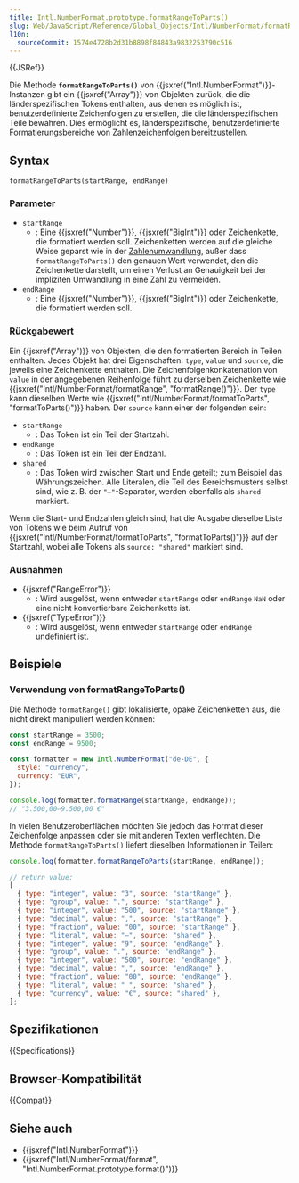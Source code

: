 ```yaml
---
title: Intl.NumberFormat.prototype.formatRangeToParts()
slug: Web/JavaScript/Reference/Global_Objects/Intl/NumberFormat/formatRangeToParts
l10n:
  sourceCommit: 1574e4728b2d31b8898f84843a9832253790c516
---
```


{{JSRef}}

Die Methode **`formatRangeToParts()`** von {{jsxref("Intl.NumberFormat")}}-Instanzen gibt ein {{jsxref("Array")}} von Objekten zurück, die die länderspezifischen Tokens enthalten, aus denen es möglich ist, benutzerdefinierte Zeichenfolgen zu erstellen, die die länderspezifischen Teile bewahren. Dies ermöglicht es, länderspezifische, benutzerdefinierte Formatierungsbereiche von Zahlenzeichenfolgen bereitzustellen.

## Syntax

```js-nolint
formatRangeToParts(startRange, endRange)
```

### Parameter

- `startRange`
  - : Eine {{jsxref("Number")}}, {{jsxref("BigInt")}} oder Zeichenkette, die formatiert werden soll. Zeichenketten werden auf die gleiche Weise geparst wie in der [Zahlenumwandlung](/de/docs/Web/JavaScript/Reference/Global_Objects/Number#number_coercion), außer dass `formatRangeToParts()` den genauen Wert verwendet, den die Zeichenkette darstellt, um einen Verlust an Genauigkeit bei der impliziten Umwandlung in eine Zahl zu vermeiden.
- `endRange`
  - : Eine {{jsxref("Number")}}, {{jsxref("BigInt")}} oder Zeichenkette, die formatiert werden soll.

### Rückgabewert

Ein {{jsxref("Array")}} von Objekten, die den formatierten Bereich in Teilen enthalten. Jedes Objekt hat drei Eigenschaften: `type`, `value` und `source`, die jeweils eine Zeichenkette enthalten. Die Zeichenfolgenkonkatenation von `value` in der angegebenen Reihenfolge führt zu derselben Zeichenkette wie {{jsxref("Intl/NumberFormat/formatRange", "formatRange()")}}. Der `type` kann dieselben Werte wie {{jsxref("Intl/NumberFormat/formatToParts", "formatToParts()")}} haben. Der `source` kann einer der folgenden sein:

- `startRange`
  - : Das Token ist ein Teil der Startzahl.
- `endRange`
  - : Das Token ist ein Teil der Endzahl.
- `shared`
  - : Das Token wird zwischen Start und Ende geteilt; zum Beispiel das Währungszeichen. Alle Literalen, die Teil des Bereichsmusters selbst sind, wie z. B. der `"–"`-Separator, werden ebenfalls als `shared` markiert.

Wenn die Start- und Endzahlen gleich sind, hat die Ausgabe dieselbe Liste von Tokens wie beim Aufruf von {{jsxref("Intl/NumberFormat/formatToParts", "formatToParts()")}} auf der Startzahl, wobei alle Tokens als `source: "shared"` markiert sind.

### Ausnahmen

- {{jsxref("RangeError")}}
  - : Wird ausgelöst, wenn entweder `startRange` oder `endRange` `NaN` oder eine nicht konvertierbare Zeichenkette ist.
- {{jsxref("TypeError")}}
  - : Wird ausgelöst, wenn entweder `startRange` oder `endRange` undefiniert ist.

## Beispiele

### Verwendung von formatRangeToParts()

Die Methode `formatRange()` gibt lokalisierte, opake Zeichenketten aus, die nicht direkt manipuliert werden können:

```js
const startRange = 3500;
const endRange = 9500;

const formatter = new Intl.NumberFormat("de-DE", {
  style: "currency",
  currency: "EUR",
});

console.log(formatter.formatRange(startRange, endRange));
// "3.500,00–9.500,00 €"
```

In vielen Benutzeroberflächen möchten Sie jedoch das Format dieser Zeichenfolge anpassen oder sie mit anderen Texten verflechten. Die Methode `formatRangeToParts()` liefert dieselben Informationen in Teilen:

```js
console.log(formatter.formatRangeToParts(startRange, endRange));

// return value:
[
  { type: "integer", value: "3", source: "startRange" },
  { type: "group", value: ".", source: "startRange" },
  { type: "integer", value: "500", source: "startRange" },
  { type: "decimal", value: ",", source: "startRange" },
  { type: "fraction", value: "00", source: "startRange" },
  { type: "literal", value: "–", source: "shared" },
  { type: "integer", value: "9", source: "endRange" },
  { type: "group", value: ".", source: "endRange" },
  { type: "integer", value: "500", source: "endRange" },
  { type: "decimal", value: ",", source: "endRange" },
  { type: "fraction", value: "00", source: "endRange" },
  { type: "literal", value: " ", source: "shared" },
  { type: "currency", value: "€", source: "shared" },
];
```

## Spezifikationen

{{Specifications}}

## Browser-Kompatibilität

{{Compat}}

## Siehe auch

- {{jsxref("Intl.NumberFormat")}}
- {{jsxref("Intl/NumberFormat/format", "Intl.NumberFormat.prototype.format()")}}
